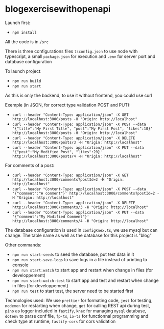 # blogexercisewithopenapi

Launch first:
  * `npm install`

All the code is in `/src`

There is three configurations files `tsconfig.json` to use node with typescript, a small `package.json` for execution and `.env` for server port and database configuration

To launch project:
  * `npm run build`
  * `npm run start`

As this is only the backend, to use it without frontend, you could use curl

Exemple (in JSON, for correct type validation POST and PUT):
  * `curl --header "Content-Type: application/json" -X GET http://localhost:3000/posts -H "Origin: http://localhost"`
  * `curl --header "Content-Type: application/json" -X POST --data '{"title":"My First Title", "post":"My First Post", "likes":10}' http://localhost:3000/posts -H "Origin: http://localhost"`
  * `curl --header "Content-Type: application/json" -X DELETE http://localhost:3000/posts/3 -H "Origin: http://localhost"`
  * `curl --header "Content-Type: application/json" -X PUT --data '{"post":"My Modified Post", "likes":20}' http://localhost:3000/posts/4 -H "Origin: http://localhost"`

For comments of a post:
  * `curl --header "Content-Type: application/json" -X GET http://localhost:3000/comments?postId=2 -H "Origin: http://localhost"`
  * `curl --header "Content-Type: application/json" -X POST --data '{"comment":"A comment"}' http://localhost:3000/comments?postId=2 -H "Origin: http://localhost"`
  * `curl --header "Content-Type: application/json" -X DELETE http://localhost:3000/comments/3 -H "Origin: http://localhost"`
  * `curl --header "Content-Type: application/json" -X PUT --data '{"comment":"My Modified Comment"}' http://localhost:3000/comments/4 -H "Origin: http://localhost"`

The database configuration is used in `configKnex.ts`, we use mysql but can change.
The table name as well as the database for this project is "blog"

Other commands:
   * `npm run start-seeds` to seed the database, put test data in it
   * `npm run start-save-logs` to save logs in a file instead of printing to console
   * `npm run start:watch` to start app and restart when change in files (for developpement)
   * `npm run start:watch:test` to start app and test and restart when change in files (for developpement)
   * `npm run test` to start test, the server need to be started first

Technologies used:
We use `prettier` for formating code, `jest` for testing, `nodemon` for restarting when change, `got` for calling REST api during test, `pino` as logger included in `fastify`, `knex` for managing `mysql` database, `dotenv` to parse conf file, `fp-ts`, `io-ts` for functionnal programming and check type at runtime, `fastify-cors` for cors validation
